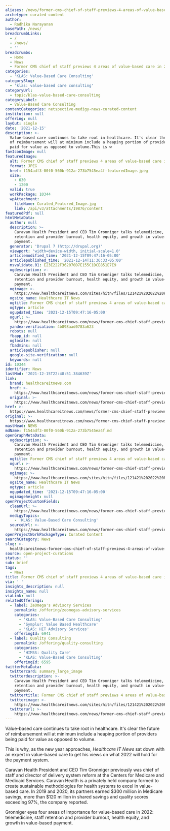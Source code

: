 ```yaml
---
aliases: /news/former-cms-chief-of-staff-previews-4-areas-of-value-based-care-in-2022
archetype: curated-content
author:
  - Radhika Narayanan
basePath: /news/
breadcrumbLinks:
  - /
  - /news/
  - ''
breadcrumbs:
  - Home
  - News
  - Former CMS chief of staff previews 4 areas of value-based care in 2022
categories:
  - 'KLAS: Value-Based Care Consulting'
categorySlug:
  - 'klas: value-based care consulting'
categoryUrl:
  - topic/klas-value-based-care-consulting
categoryLabel:
  - Value-Based Care Consulting
contentCategories: netspective-medigy-news-curated-content
institution: null
offering: null
layOut: single
date: '2021-12-15'
description: >-
  Value-based care continues to take root in healthcare. It's clear the future
  of reimbursement will at minimum include a heaping portion of providers being
  paid for value as opposed to volume.This is w
favIconImage: null
featuredImage:
  alt: Former CMS chief of staff previews 4 areas of value-based care in 2022
  format: JPEG
  href: f154adf3-00f0-560b-912a-273b7545ea4f-featuredImage.jpeg
  size:
    - 630
    - 1200
  valid: true
  workPackage: 10344
  wpAttachment:
    fileName: Curated_Featured_Image.jpg
    link: /api/v3/attachments/19876/content
featuredPdf: null
htmlMetaData:
  author: null
  description: >-
    Caravan Health President and CEO Tim Gronniger talks telemedicine, staff
    retention and provider burnout, health equity, and growth in value-based
    payment.
  generator: 'Drupal 7 (http://drupal.org)'
  viewport: 'width=device-width, initial-scale=1.0'
  articlemodified_time: '2021-12-15T09:47:16-05:00'
  articlepublished_time: '2021-12-14T11:36:33-05:00'
  msvalidate.01: E23E222F362070D7E155C1DCE851E7E9
  ogdescription: >-
    Caravan Health President and CEO Tim Gronniger talks telemedicine, staff
    retention and provider burnout, health equity, and growth in value-based
    payment.
  ogimage: >-
    https://www.healthcareitnews.com/sites/hitn/files/121421%202022%20Predictions%20Tim%20Gronniger%201200.jpg
  ogsite_name: Healthcare IT News
  ogtitle: Former CMS chief of staff previews 4 areas of value-based care in 2022
  ogtype: article
  ogupdated_time: '2021-12-15T09:47:16-05:00'
  ogurl: >-
    https://www.healthcareitnews.com/news/former-cms-chief-staff-previews-4-areas-value-based-care-2022
  yandex-verification: 4b898aad0783a623
  robots: null
  fbapp_id: null
  oglocale: null
  fbadmins: null
  articlepublisher: null
  google-site-verification: null
  keywords: null
id: 10344
identifier: News
lastMod: '2021-12-15T22:48:51.384639Z'
link:
  brand: healthcareitnews.com
  href: >-
    https://www.healthcareitnews.com/news/former-cms-chief-staff-previews-4-areas-value-based-care-2022
  original: >-
    https://www.healthcareitnews.com/news/former-cms-chief-staff-previews-4-areas-value-based-care-2022
href: >-
  https://www.healthcareitnews.com/news/former-cms-chief-staff-previews-4-areas-value-based-care-2022
original: >-
  https://www.healthcareitnews.com/news/former-cms-chief-staff-previews-4-areas-value-based-care-2022
mastHead: NEWS
mdName: f154adf3-00f0-560b-912a-273b7545ea4f.md
openGraphMetaData:
  ogdescription: >-
    Caravan Health President and CEO Tim Gronniger talks telemedicine, staff
    retention and provider burnout, health equity, and growth in value-based
    payment.
  ogtitle: Former CMS chief of staff previews 4 areas of value-based care in 2022
  ogurl: >-
    https://www.healthcareitnews.com/news/former-cms-chief-staff-previews-4-areas-value-based-care-2022
  ogimage: >-
    https://www.healthcareitnews.com/sites/hitn/files/121421%202022%20Predictions%20Tim%20Gronniger%201200.jpg
  ogsite_name: Healthcare IT News
  ogtype: article
  ogupdated_time: '2021-12-15T09:47:16-05:00'
  ogimageheight: null
openProjectCustomFields:
  cleanUrl: >-
    https://www.healthcareitnews.com/news/former-cms-chief-staff-previews-4-areas-value-based-care-2022
  medigyTopics:
    - 'KLAS: Value-Based Care Consulting'
  sourceUrl: >-
    https://www.healthcareitnews.com/news/former-cms-chief-staff-previews-4-areas-value-based-care-2022
openProjectWorkPackageType: Curated Content
searchCategory: News
slug: >-
  healthcareitnews-former-cms-chief-of-staff-previews-4-areas-of-value-based-care-in-2022
source: open-project-curations
status: ''
sub: brief
tags:
  - News
title: Former CMS chief of staff previews 4 areas of value-based care in 2022
via: ' '
insights_description: null
insights_name: null
viaLink: null
relatedOfferings:
  - label: ZeOmega's Advisory Services
    permalink: /offering/zeomegas-advisory-services
    categories:
      - 'KLAS: Value-Based Care Consulting'
      - 'Symplur: Value Based Healthcare'
      - 'KLAS: HIT Advisory Services'
    offeringId: 6941
  - label: Quality Consulting
    permalink: /offering/quality-consulting
    categories:
      - 'HIMSS: Quality Care'
      - 'KLAS: Value-Based Care Consulting'
    offeringId: 6595
twitterMetaData:
  twittercard: summary_large_image
  twitterdescription: >-
    Caravan Health President and CEO Tim Gronniger talks telemedicine, staff
    retention and provider burnout, health equity, and growth in value-based
    payment.
  twittertitle: Former CMS chief of staff previews 4 areas of value-based care in 2022
  twitterimage: >-
    https://www.healthcareitnews.com/sites/hitn/files/121421%202022%20Predictions%20Tim%20Gronniger%201200.jpg
  twitterurl: >-
    https://www.healthcareitnews.com/news/former-cms-chief-staff-previews-4-areas-value-based-care-2022
---
```

<p>Value-based care continues to take root in healthcare. It's clear the future of reimbursement will at minimum include a heaping portion of providers being paid for value as opposed to volume.</p><p>This is why, as the new year approaches, <i>Healthcare IT News</i> sat down with an expert in value-based care to get his views on what 2022 will hold for the payment system.</p><p>Caravan Health President and CEO Tim Gronniger previously was chief of staff and director of delivery system reform at the Centers for Medicare and Medicaid Services. Caravan Health is a privately held company formed to create sustainable methodologies for health systems to excel in value-based care. In 2019 and 2020, its partners earned $300 million in Medicare savings, more than $120 million in shared savings&nbsp;and quality scores exceeding 97%, the company reported.</p><p>Gronniger eyes four areas of importance for value-based care in 2022: telemedicine, staff retention and provider burnout, health equity, and growth in value-based payment.</p>